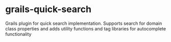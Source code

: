 grails-quick-search
===================

Grails plugin for quick search implementation. Supports search for domain class properties and adds utility functions and tag libraries for autocomplete functionality
